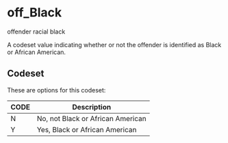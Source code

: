 
# off_Black

offender racial black

A codeset value indicating whether or not the offender is identified as Black or African American.

## Codeset

These are options for this codeset:

| CODE   | Description                       |
|--------|-----------------------------------|
| N      | No, not Black or African American |
| Y      | Yes, Black or African American    |

    